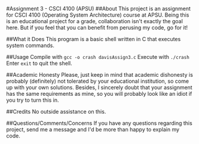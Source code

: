#Assignment 3 - CSCI 4100 (APSU)
##About
This project is an assignment for CSCI 4100 (Operating System Architecture) course at APSU. Being this is an educational project for a grade, collaboration isn't exactly the goal here. But if you feel that you can benefit from perusing my code, go for it! 

##What it Does
This program is a basic shell written in C that executes system commands.

##Usage
Compile with `gcc -o crash davisAssign3.c`
Execute with `./crash`
Enter `exit` to quit the shell.

##Academic Honesty
Please, just keep in mind that academic dishonesty is probably (definitely) not tolerated by your educational institution, so come up with your own solutions. Besides, I sincerely doubt that your assignment has the same requirements as mine, so you will probably look like an idiot if you try to turn this in.

##Credits
No outside assistance on this.

##Questions/Comments/Concerns
If you have any questions regarding this project, send me a message and I'd be more than happy to explain my code.

